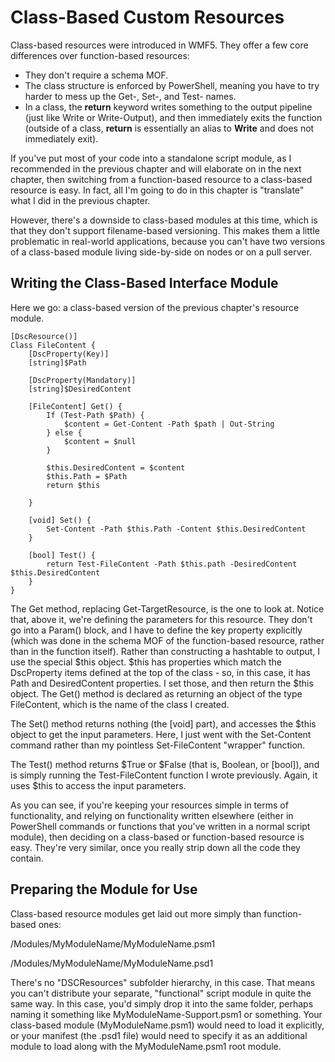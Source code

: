 # Class-Based Custom Resources
Class-based resources were introduced in WMF5. They offer a few core differences over function-based resources:

* They don't require a schema MOF.
* The class structure is enforced by PowerShell, meaning you have to try harder to mess up the Get-, Set-, and Test- names.
* In a class, the **return** keyword writes something to the output pipeline (just like Write or Write-Output), and then immediately exits the function (outside of a class, **return** is essentially an alias to **Write** and does not immediately exit).

If you've put most of your code into a standalone script module, as I recommended in the previous chapter and will elaborate on in the next chapter, then switching from a function-based resource to a class-based resource is easy. In fact, all I'm going to do in this chapter is "translate" what I did in the previous chapter.

However, there's a downside to class-based modules at this time, which is that they don't support filename-based versioning. This makes them a little problematic in real-world applications, because you can't have two versions of a class-based module living side-by-side on nodes or on a pull server. 

## Writing the Class-Based Interface Module
Here we go: a class-based version of the previous chapter's resource module.

```
[DscResource()]
Class FileContent {
	[DscProperty(Key)]
	[string]$Path
	
	[DscProperty(Mandatory)]
	[string]$DesiredContent
	
	[FileContent] Get() {
	    If (Test-Path $Path) {
        	$content = Get-Content -Path $path | Out-String
    	} else {
      	  	$content = $null
    	}
		
		$this.DesiredContent = $content
		$this.Path = $Path
		return $this
	
	}
	
	[void] Set() {
		Set-Content -Path $this.Path -Content $this.DesiredContent
	}
	
	[bool] Test() {
		return Test-FileContent -Path $this.path -DesiredContent $this.DesiredContent
	}
}
```

The Get method, replacing Get-TargetResource, is the one to look at. Notice that, above it, we're defining the parameters for this resource. They don't go into a Param() block, and I have to define the key property explicitly (which was done in the schema MOF of the function-based resource, rather than in the function itself). Rather than constructing a hashtable to output, I use the special $this object. $this has properties which match the DscProperty items defined at the top of the class - so, in this case, it has Path and DesiredContent properties. I set those, and then return the $this object. The Get() method is declared as returning an object of the type FileContent, which is the name of the class I created.

The Set() method returns nothing (the [void] part), and accesses the $this object to get the input parameters. Here, I just went with the Set-Content command rather than my pointless Set-FileContent "wrapper" function.

The Test() method returns $True or $False (that is, Boolean, or [bool]), and is simply running the Test-FileContent function I wrote previously. Again, it uses $this to access the input parameters.

As you can see, if you're keeping your resources simple in terms of functionality, and relying on functionality written elsewhere (either in PowerShell commands or functions that you've written in a normal script module), then deciding on a class-based or function-based resource is easy. They're very similar, once you really strip down all the code they contain.

## Preparing the Module for Use
Class-based resource modules get laid out more simply than function-based ones:

/Modules/MyModuleName/MyModuleName.psm1

/Modules/MyModuleName/MyModuleName.psd1

There's no "DSCResources" subfolder hierarchy, in this case. That means you can't distribute your separate, "functional" script module in quite the same way. In this case, you'd simply drop it into the same folder, perhaps naming it something like MyModuleName-Support.psm1 or something. Your class-based module (MyModuleName.psm1) would need to load it explicitly, or your manifest (the .psd1 file) would need to specify it as an additional module to load along with the MyModuleName.psm1 root module.
